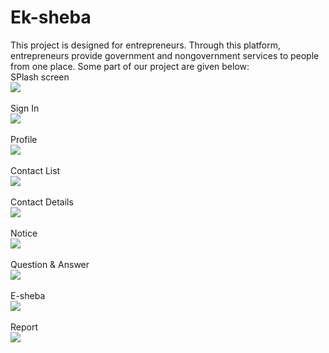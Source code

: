 # Ek-sheba
This project is designed for entrepreneurs. Through this platform, entrepreneurs provide government and nongovernment services to people from one place.<brbr>
  Some part of our project are given below:<br>
  SPlash screen<br>
   <img src="images/Splash.png"><br><br> 
  Sign In<br>
  <img src="images/Sign In.png"><br><br> 
  Profile<br>
  <img src="images/Profile.png"><br><br> 
  Contact List<br>
  <img src="images/Contact List.png"><br><br> 
  Contact Details<br>
    <img src="images/Contact details.png"><br><br> 
  Notice<br>
  <img src="images/Notice.png"><br><br>
  Question & Answer<br>
    <img src="images/Ques ans.png"><br><br>
  E-sheba<br>
      <img src="images/E-Sheba.png"><br><br>
  Report<br>
  <img src="images/Ofline Report.png"><br><br>
  
  
  
  
  


